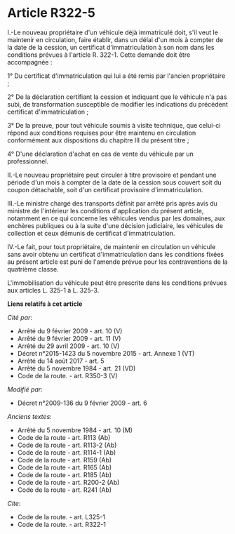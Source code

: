 # Article R322-5

I.-Le nouveau propriétaire d'un véhicule déjà immatriculé doit, s'il veut le maintenir en circulation, faire établir, dans un
délai d'un mois à compter de la date de la cession, un certificat d'immatriculation à son nom dans les conditions prévues à
l'article R. 322-1. Cette demande doit être accompagnée : 

1° Du certificat d'immatriculation qui lui a été remis par l'ancien propriétaire ; 

2° De la déclaration certifiant la cession et indiquant que le véhicule n'a pas subi, de transformation susceptible de
modifier les indications du précédent certificat d'immatriculation ; 

3° De la preuve, pour tout véhicule soumis à visite technique, que celui-ci répond aux conditions requises pour être maintenu
en circulation conformément aux dispositions du chapitre III du présent titre ; 

4° D'une déclaration d'achat en cas de vente du véhicule par un professionnel. 

II.-Le nouveau propriétaire peut circuler à titre provisoire et pendant une période d'un mois à compter de la date de la
cession sous couvert soit du coupon détachable, soit d'un certificat provisoire d'immatriculation. 

III.-Le ministre chargé des transports définit par arrêté pris après avis du ministre de l'intérieur les conditions
d'application du présent article, notamment en ce qui concerne les véhicules vendus par les domaines, aux enchères publiques
ou à la suite d'une décision judiciaire, les véhicules de collection et ceux démunis de certificat d'immatriculation. 

IV.-Le fait, pour tout propriétaire, de maintenir en circulation un véhicule sans avoir obtenu un certificat
d'immatriculation dans les conditions fixées au présent article est puni de l'amende prévue pour les contraventions de la
quatrième classe.

L'immobilisation du véhicule peut être prescrite dans les conditions prévues aux articles L. 325-1 à L. 325-3.

**Liens relatifs à cet article**

_Cité par_:

  - Arrêté du 9 février 2009 - art. 10 (V)
  - Arrêté du 9 février 2009 - art. 11 (V)
  - Arrêté du 29 avril 2009 - art. 10 (V)
  - Décret n°2015-1423 du 5 novembre 2015 - art. Annexe 1 (VT)
  - Arrêté du 14 août 2017 - art. 5
  - Arrêté du 5 novembre 1984 - art. 21 (VD)
  - Code de la route. - art. R350-3 (V)

_Modifié par_:

  - Décret n°2009-136 du 9 février 2009 - art. 6

_Anciens textes_:

  - Arrêté du 5 novembre 1984 - art. 10 (M)
  - Code de la route - art. R113 (Ab)
  - Code de la route - art. R113-2 (Ab)
  - Code de la route - art. R114-1 (Ab)
  - Code de la route - art. R159 (Ab)
  - Code de la route - art. R165 (Ab)
  - Code de la route - art. R185 (Ab)
  - Code de la route - art. R200-2 (Ab)
  - Code de la route - art. R241 (Ab)

_Cite_:

  - Code de la route. - art. L325-1
  - Code de la route. - art. R322-1

